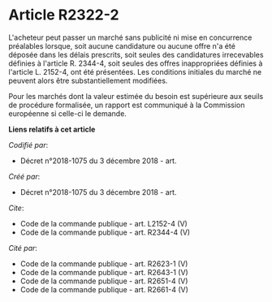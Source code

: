 # Article R2322-2

L'acheteur peut passer un marché sans publicité ni mise en concurrence préalables lorsque, soit aucune candidature ou aucune
offre n'a été déposée dans les délais prescrits, soit seules des candidatures irrecevables définies à l'article R. 2344-4,
soit seules des offres inappropriées définies à l'article L. 2152-4, ont été présentées. Les conditions initiales du marché
ne peuvent alors être substantiellement modifiées. 

Pour les marchés dont la valeur estimée du besoin est supérieure aux seuils de procédure formalisée, un rapport est
communiqué à la Commission européenne si celle-ci le demande.

**Liens relatifs à cet article**

_Codifié par_:

  - Décret n°2018-1075 du 3 décembre 2018 - art.

_Créé par_:

  - Décret n°2018-1075 du 3 décembre 2018 - art.

_Cite_:

  - Code de la commande publique - art. L2152-4 (V)
  - Code de la commande publique - art. R2344-4 (V)

_Cité par_:

  - Code de la commande publique - art. R2623-1 (V)
  - Code de la commande publique - art. R2643-1 (V)
  - Code de la commande publique - art. R2651-4 (V)
  - Code de la commande publique - art. R2661-4 (V)
